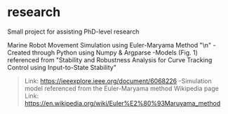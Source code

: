 # research
Small project for assisting PhD-level research

Marine Robot Movement Simulation using Euler-Maryama Method "\n"
-Created through Python using Numpy & Argparse
-Models (Fig. 1) referenced from "Stability and Robustness Analysis for Curve Tracking Control using Input-to-State Stability"
   >Link: https://ieeexplore.ieee.org/document/6068226 
-Simulation model referenced from the Euler-Maryama method Wikipedia page
   >Link: https://en.wikipedia.org/wiki/Euler%E2%80%93Maruyama_method 
